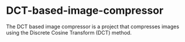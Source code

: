 # DCT-based-image-compressor
The DCT based image compressor is a project that compresses images using the Discrete Cosine Transform (DCT) method.
